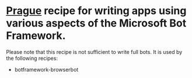 # [Prague](https://github.com/billba/prague) recipe for writing apps using various aspects of the Microsoft Bot Framework.

Please note that this recipe is not sufficient to write full bots. It is used by the following recipes:

* botframework-browserbot
